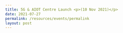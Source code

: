 ```yaml
---
title: 5G & AIOT Centre Launch <p>(10 Nov 2021)</p>
date: 2021-07-27
permalink: /resources/events/permalink
layout: post
---
```



